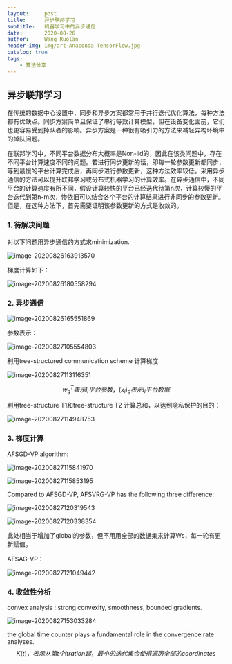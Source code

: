```yaml
---
layout:     post
title:      异步联邦学习
subtitle:   机器学习中的异步通信
date:       2020-08-26
author:     Wang Ruolan
header-img: img/art-Anaconda-TensorFlow.jpg
catalog: true
tags:
    - 算法分享
---
```


## 异步联邦学习

在传统的数据中心设置中，同步和异步方案都常用于并行迭代优化算法，每种方法都有优缺点。同步方案简单且保证了串行等效计算模型，但在设备变化面前，它们也更容易受到掉队者的影响。异步方案是一种很有吸引力的方法来减轻异构环境中的掉队问题。

在联邦学习中，不同平台数据分布大概率是Non-iid的，因此在该类问题中，存在不同平台计算速度不同的问题。若进行同步更新的话，即每一轮参数更新都同步，等到最慢的平台计算完成后，再同步进行参数更新，这种方法效率较低。采用异步通信的方法可以提升联邦学习或分布式机器学习的计算效率。在异步通信中，不同平台的计算速度有所不同，假设计算较快的平台已经迭代待第n次，计算较慢的平台迭代到第n-m次，惨依旧可以结合各个平台的计算结果进行非同步的参数更新。但是，在这种方法下，首先需要证明该参数更新的方式是收敛的。

### 1. 待解决问题

对以下问题用异步通信的方式求minimization.

![image-20200826163913570](https://github.com/JuneWangRL/JuneWangRL.github.io/blob/master/img/image-20200826163913570.png)

梯度计算如下：

![image-20200826180558294](https://github.com/JuneWangRL/JuneWangRL.github.io/blob/master/img/image-20200826180558294.png)

### 2. 异步通信

![image-20200826165551869](https://github.com/JuneWangRL/JuneWangRL.github.io/blob/master/img/image-20200826165551869.png)

参数表示：

![image-20200827105554803](https://github.com/JuneWangRL/JuneWangRL.github.io/blob/master/img/image-20200827105554803.png)

利用tree-structured communication scheme 计算梯度

![image-20200827113116351](https://github.com/JuneWangRL/JuneWangRL.github.io/blob/master/img/image-20200827113116351.png)


$$
w^T_g 表示l_i平台参数， (x_i)_g表示l_i平台数据
$$


利用tree-structure T1和tree-structure T2 计算总和，以达到隐私保护的目的：

![image-20200827114948753](https://github.com/JuneWangRL/JuneWangRL.github.io/blob/master/img/image-20200827114948753.png)

###  3. 梯度计算

AFSGD-VP algorithm:

![image-20200827115841970](https://github.com/JuneWangRL/JuneWangRL.github.io/blob/master/img/image-20200827115841970.png)

![image-20200827115853195](https://github.com/JuneWangRL/JuneWangRL.github.io/blob/master/img/image-20200827115853195.png)

Compared to AFSGD-VP, AFSVRG-VP has the following three difference:

![image-20200827120319543](https://github.com/JuneWangRL/JuneWangRL.github.io/blob/master/img/image-20200827120319543.png)

![image-20200827120338354](https://github.com/JuneWangRL/JuneWangRL.github.io/blob/master/img/image-20200827120338354.png)

此处相当于增加了global的参数，但不用用全部的数据集来计算Ws，每一轮有更新赋值。

AFSAG-VP：

![image-20200827121049442](https://github.com/JuneWangRL/JuneWangRL.github.io/blob/master/img/image-20200827121049442.png)

### 4. 收敛性分析

convex analysis : strong convexity, smoothness, bounded gradients.

![image-20200827153033284](https://github.com/JuneWangRL/JuneWangRL.github.io/blob/master/img/image-20200827153033284.png)

the global time counter plays a fundamental role in the convergence rate analyses.
$$
K(t)，表示从第t个itration起，最小的迭代集合使得遍历全部的coordinates
$$

